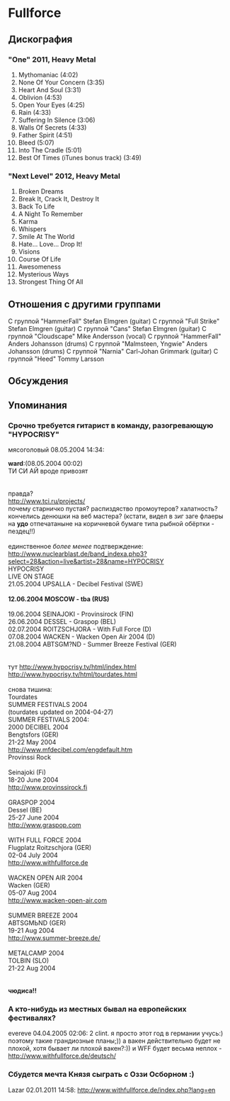 # Fullforce



## Дискография

### "One" 2011, Heavy Metal

01. Mythomaniac (4:02)
02. None Of Your Concern (3:35)
03. Heart And Soul (3:31)
04. Oblivion (4:53)
05. Open Your Eyes (4:25)
06. Rain (4:33)
07. Suffering In Silence (3:06)
08. Walls Of Secrets (4:33)
09. Father Spirit (4:51)
10. Bleed (5:07)
11. Into The Cradle (5:01)
12. Best Of Times (iTunes bonus track) (3:49)

### "Next Level" 2012, Heavy Metal

1. Broken Dreams 
2. Break It, Crack It, Destroy It 
3. Back To Life 
4. A Night To Remember 
5. Karma 
6. Whispers 
7. Smile At The World 
8. Hate... Love... Drop It! 
9. Visions 
10. Course Of Life 
11. Awesomeness 
12. Mysterious Ways 
13. Strongest Thing Of All


## Отношения с другими группами

C группой "HammerFall" Stefan Elmgren (guitar)
C группой "Full Strike" Stefan Elmgren (guitar)
C группой "Cans" Stefan Elmgren (guitar)
C группой "Cloudscape" Mike Andersson (vocal)
C группой "HammerFall" Anders Johansson (drums)
C группой "Malmsteen, Yngwie" Anders Johansson (drums)
C группой "Narnia" Carl-Johan Grimmark (guitar)
C группой "Heed" Tommy Larsson

## Обсуждения


## Упоминания

### Срочно требуется гитарист в команду, разогревающую &quot;HYPOCRISY&quot;

мясоголовый 08.05.2004 14:34:
<DIV CLASS="quote"><B>ward</B>:(08.05.2004 00:02)<BR>ТИ СИ АЙ вроде привозят</DIV><BR><BR>правда?<BR><A HREF="http://www.tci.ru/projects/" TARGET="_blank">http://www.tci.ru/projects/</A><BR>почему старничко пустая? распиздяство промоутеров? халатность? кончелись денюшки на веб мастера? (кстати, видел в зиг заге флаеры на <B>удо</B> отпечатаныне на коричневой бумаге типа рыбной обёртки - пездец!!)<BR><BR>единственное <I>более менее</I> подтверждение:<BR><A HREF="http://www.nuclearblast.de/band_indexa.php3?select=28&action=live&artist=28&name=HYPOCRISY" TARGET="_blank">http://www.nuclearblast.de/band_indexa.php3?select=28&action=live&artist=28&name=HYPOCRISY</A><BR><DIV CLASS="quote"> HYPOCRISY<BR>LIVE ON STAGE <BR>21.05.2004	UPSALLA - Decibel Festival (SWE)<BR><BR><B>12.06.2004	MOSCOW - tba (RUS)</B>	<BR><BR>19.06.2004	SEINAJOKI - Provinsirock (FIN)<BR>26.06.2004	DESSEL - Graspop (BEL)	<BR>02.07.2004	ROITZSCHJORA - With Full Force (D)	<BR>07.08.2004	WACKEN - Wacken Open Air 2004 (D)	<BR>21.08.2004	ABTSGM?ND - Summer Breeze Festival (GER) </DIV><BR><BR>тут <A HREF="http://www.hypocrisy.tv/html/index.html" TARGET="_blank">http://www.hypocrisy.tv/html/index.html</A><BR><A HREF="http://www.hypocrisy.tv/html/tourdates.html" TARGET="_blank">http://www.hypocrisy.tv/html/tourdates.html</A><BR><BR>снова тишина:<BR><DIV CLASS="quote"> Tourdates <BR>SUMMER FESTIVALS 2004<BR>(tourdates updated on 2004-04-27)<BR>SUMMER FESTIVALS 2004:<BR>2000 DECIBEL 2004<BR>Bengtsfors (GER)<BR>21-22 May 2004<BR><A HREF="http://www.mfdecibel.com/engdefault.htm" TARGET="_blank">http://www.mfdecibel.com/engdefault.htm</A><BR>Provinssi Rock<BR><BR>Seinajoki (Fi)<BR>18-20 June 2004<BR><A HREF="http://www.provinssirock.fi" TARGET="_blank">http://www.provinssirock.fi</A><BR><BR>GRASPOP 2004<BR>Dessel (BE)<BR>25-27 June 2004<BR><A HREF="http://www.graspop.com" TARGET="_blank">http://www.graspop.com</A><BR><BR>WITH FULL FORCE 2004<BR>Flugplatz Roitzschjora (GER)<BR>02-04 July 2004<BR><A HREF="http://www.withfullforce.de" TARGET="_blank">http://www.withfullforce.de</A><BR><BR>WACKEN OPEN AIR 2004<BR>Wacken (GER)<BR>05-07 Aug 2004 <BR><A HREF="http://www.wacken-open-air.com" TARGET="_blank">http://www.wacken-open-air.com</A><BR><BR>SUMMER BREEZE 2004<BR>ABTSGMЬND (GER)<BR>19-21 Aug 2004<BR><A HREF="http://www.summer-breeze.de/" TARGET="_blank">http://www.summer-breeze.de/</A><BR><BR>METALCAMP 2004<BR>TOLBIN (SLO)<BR>21-22 Aug 2004</DIV><BR><BR><B>чюдиса!!</B>

### А кто-нибудь из местных бывал на европейских фестивалях?

evereve 04.04.2005 02:06:
2 clint.  я просто этот год в германии учусь:) поэтому такие грандиозные планы;)) а вакен действительно будет не плохой, хотя бывает ли плохой вакен?:)) и WFF  будет весьма неплох - <A HREF="http://www.withfullforce.de/deutsch/" TARGET="_blank">http://www.withfullforce.de/deutsch/</A> 

### Сбудется мечта Князя сыграть с Оззи Осборном :)

Lazar 02.01.2011 14:58:
<A HREF="http://www.withfullforce.de/index.php?lang=en" TARGET="_blank">http://www.withfullforce.de/index.php?lang=en</A>

